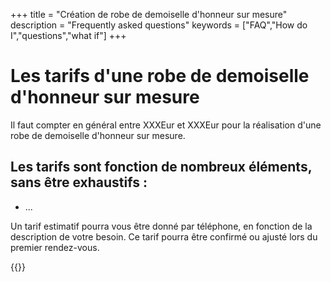 +++
title = "Création de robe de demoiselle d'honneur sur mesure"
description = "Frequently asked questions"
keywords = ["FAQ","How do I","questions","what if"]
+++


Les tarifs d'une robe de demoiselle d'honneur sur mesure
===
Il faut compter en général entre XXXEur et XXXEur pour la réalisation d'une robe de demoiselle d'honneur sur mesure.

Les tarifs sont fonction de nombreux éléments, sans être exhaustifs :
- 
- ...

Un tarif estimatif pourra vous être donné par téléphone, en fonction de la description de votre besoin. Ce tarif pourra être confirmé ou ajusté lors du premier rendez-vous.


{{<contact>}}
